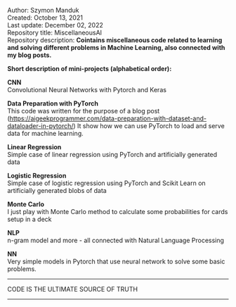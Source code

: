 Author: Szymon Manduk<br>
Created: October 13, 2021<br>
Last update: December 02, 2022<br>
Repository title: MiscellaneousAI<br>
Repository description: <b>Cointains miscellaneous code related to learning and solving different problems in Machine Learning, also connected with my blog posts.</b><br>

<b>Short description of mini-projects (alphabetical order):</b>

<b>CNN</b><br>
Convolutional Neural Networks with Pytorch and Keras

<b>Data Preparation with PyTorch</b><br>
This code was written for the purpose of a blog post (https://aigeekprogrammer.com/data-preparation-with-dataset-and-dataloader-in-pytorch/)
It show how we can use PyTorch to load and serve data for machine learning.

<b>Linear Regression</b><br>
Simple case of linear regression using PyTorch and artificially generated data

<b>Logistic Regression</b><br>
Simple case of logistic regression using PyTorch and Scikit Learn on artificially generated blobs of data

<b>Monte Carlo</b><br>
I just play with Monte Carlo method to calculate some probabilities for cards setup in a deck

<b>NLP</b><br>
n-gram model and more - all connected with Natural Language Processing 

<b>NN</b><br>
Very simple models in Pytorch that use neural network to solve some basic problems. 

************************************
CODE IS THE ULTIMATE SOURCE OF TRUTH
************************************

